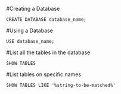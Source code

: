 #Creating a Database 
```
CREATE DATABASE database_name;
```
#Using a Database 
```
USE database_name;
```
#List all the tables in the database
```
SHOW TABLES
```
#List tables on specific names
<!--  After like we use wildcard operators so please read them to use them. -->
```
SHOW TABLES LIKE '%string-to-be-matched%' 
```
